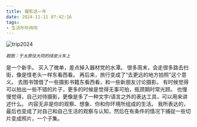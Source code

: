 ```yaml
---
title: 摄影这一年
date: 2024-11-11 07:42:16
tags:
- 生活吵吵闹闹
---
```


![trip2024](trip2024.JPG)
<p style="margin: 0 auto">
<i><small>题图：于太原往大同的绿皮火车上</small></i>
</p>

是一个新手。
买入了微单，差点掉入器材党的水潭。
很多周末，会走很多路去扫街，像是怪老头一样东看西看。
再后来，旅行变成了“去更远的地方拍照”这个意义。
去图书馆借了一些摄影书籍东看西看，和一些新朋友讨论摄影。
有时候觉得可以拍出一些不错的片子，更多的时候是觉得无事可拍，瓶颈期时常光顾。
也慢慢觉得，自己对待摄影，更像是多了一种文字/语言之外的表达工具，可以用来讲述什么。
内容无非是你的观察、想象、你和你环境所组成的生活。
我所表达的，最后也变成了对自己和自己生活的观察与认知，然后在有条件的情况下捕捉一些切片变成照片，一个子集。
